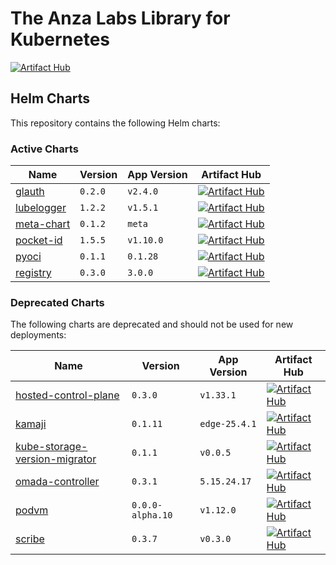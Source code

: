 # The Anza Labs Library for Kubernetes

[![Artifact Hub](https://img.shields.io/endpoint?url=https://artifacthub.io/badge/repository/anza-labs)](https://artifacthub.io/packages/search?repo=anza-labs)

## Helm Charts

This repository contains the following Helm charts:

### Active Charts

| Name | Version | App Version | Artifact Hub |
|------|---------|-------------|--------------|
| [glauth](charts/glauth) | `0.2.0` | `v2.4.0` | [![Artifact Hub](https://img.shields.io/static/v1?logo=ArtifactHub&label=ArtifactHub&message=View&color=blue)](https://artifacthub.io/packages/helm/anza-labs/glauth) |
| [lubelogger](charts/lubelogger) | `1.2.2` | `v1.5.1` | [![Artifact Hub](https://img.shields.io/static/v1?logo=ArtifactHub&label=ArtifactHub&message=View&color=blue)](https://artifacthub.io/packages/helm/anza-labs/lubelogger) |
| [meta-chart](charts/meta-chart) | `0.1.2` | `meta` | [![Artifact Hub](https://img.shields.io/static/v1?logo=ArtifactHub&label=ArtifactHub&message=View&color=blue)](https://artifacthub.io/packages/helm/anza-labs/meta-chart) |
| [pocket-id](charts/pocket-id) | `1.5.5` | `v1.10.0` | [![Artifact Hub](https://img.shields.io/static/v1?logo=ArtifactHub&label=ArtifactHub&message=View&color=blue)](https://artifacthub.io/packages/helm/anza-labs/pocket-id) |
| [pyoci](charts/pyoci) | `0.1.1` | `0.1.28` | [![Artifact Hub](https://img.shields.io/static/v1?logo=ArtifactHub&label=ArtifactHub&message=View&color=blue)](https://artifacthub.io/packages/helm/anza-labs/pyoci) |
| [registry](charts/registry) | `0.3.0` | `3.0.0` | [![Artifact Hub](https://img.shields.io/static/v1?logo=ArtifactHub&label=ArtifactHub&message=View&color=blue)](https://artifacthub.io/packages/helm/anza-labs/registry) |

### Deprecated Charts

The following charts are deprecated and should not be used for new deployments:

| Name | Version | App Version | Artifact Hub |
|------|---------|-------------|--------------|
| [hosted-control-plane](deprecated/hosted-control-plane) | `0.3.0` | `v1.33.1` | [![Artifact Hub](https://img.shields.io/static/v1?logo=ArtifactHub&label=ArtifactHub&message=View&color=red)](https://artifacthub.io/packages/helm/anza-labs/hosted-control-plane) |
| [kamaji](deprecated/kamaji) | `0.1.11` | `edge-25.4.1` | [![Artifact Hub](https://img.shields.io/static/v1?logo=ArtifactHub&label=ArtifactHub&message=View&color=red)](https://artifacthub.io/packages/helm/anza-labs/kamaji) |
| [kube-storage-version-migrator](deprecated/kube-storage-version-migrator) | `0.1.1` | `v0.0.5` | [![Artifact Hub](https://img.shields.io/static/v1?logo=ArtifactHub&label=ArtifactHub&message=View&color=red)](https://artifacthub.io/packages/helm/anza-labs/kube-storage-version-migrator) |
| [omada-controller](deprecated/omada-controller) | `0.3.1` | `5.15.24.17` | [![Artifact Hub](https://img.shields.io/static/v1?logo=ArtifactHub&label=ArtifactHub&message=View&color=red)](https://artifacthub.io/packages/helm/anza-labs/omada-controller) |
| [podvm](deprecated/podvm) | `0.0.0-alpha.10` | `v1.12.0` | [![Artifact Hub](https://img.shields.io/static/v1?logo=ArtifactHub&label=ArtifactHub&message=View&color=red)](https://artifacthub.io/packages/helm/anza-labs/podvm) |
| [scribe](deprecated/scribe) | `0.3.7` | `v0.3.0` | [![Artifact Hub](https://img.shields.io/static/v1?logo=ArtifactHub&label=ArtifactHub&message=View&color=red)](https://artifacthub.io/packages/helm/anza-labs/scribe) |
